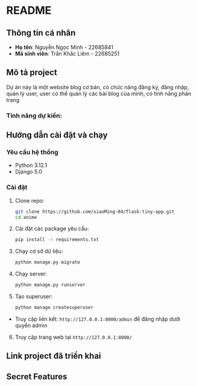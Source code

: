 # README

## Thông tin cá nhân
- **Họ tên**: Nguyễn Ngọc Minh - 22685841
- **Mã sinh viên**: Trần Khắc Liêm - 22685251

## Mô tả project
Dự án này là một website blog cơ bản, có chức năng đăng ký, đăng nhập, quản lý user, user có thể quản lý các bài blog của mình, có tính năng phân trang

### Tính năng dự kiến:

## Hướng dẫn cài đặt và chạy

### Yêu cầu hệ thống
- Python 3.12.1
- Django 5.0

### Cài đặt
1. Clone repo:
   ```sh
   git clone https://github.com/xiaoMing-04/flask-tiny-app.git
   cd anime
   ```
2. Cài đặt các package yêu cầu:
   ```sh
   pip install -r requirements.txt
   ```
3. Chạy cơ sở dữ liệu:
   ```sh
   python manage.py migrate
   ```
4. Chạy server:
   ```sh
   python manage.py runserver
   ```
5. Tạo superuser:
   ```sh
   python manage createsuperuser
   ```
- Truy cập liên kết: `http://127.0.0.1:8000/admin` để đăng nhập dưới quyền admin
6. Truy cập trang web tại `http://127.0.0.1:8000/`

## Link project đã triển khai

## Secret Features

